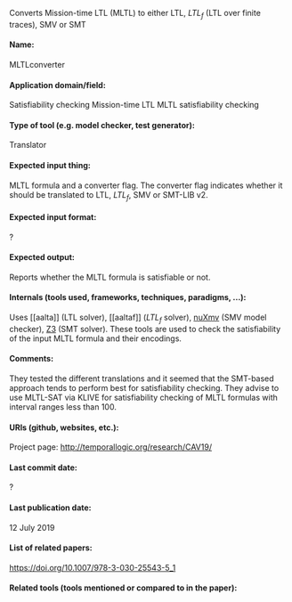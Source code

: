 Converts Mission-time LTL (MLTL) to either LTL, $LTL_f$ (LTL over finite traces), SMV or SMT 

#### Name:
MLTLconverter

#### Application domain/field:
Satisfiability checking
Mission-time LTL
MLTL satisfiability checking

#### Type of tool (e.g. model checker, test generator):
Translator

#### Expected input thing:
MLTL formula and a converter flag.
The converter flag indicates whether it should be translated to LTL, $LTL_f$, SMV or SMT-LIB v2.

#### Expected input format:
?

#### Expected output:
Reports whether the MLTL formula is satisfiable or not.

#### Internals (tools used, frameworks, techniques, paradigms, ...):
Uses [[aalta]] (LTL solver), [[aaltaf]] ($LTL_f$ solver), [nuXmv](Checkers/nuXmv.md) (SMV model checker), [Z3](Solvers/SMT/Z3.md) (SMT solver). These tools are used to check the satisfiability of the input MLTL formula and their encodings.

#### Comments:
They tested the different translations and it seemed that the SMT-based approach tends to perform best for satisfiability checking.
They advise to use MLTL-SAT via KLIVE for satisfiability checking of MLTL formulas with interval ranges less than 100.

#### URIs (github, websites, etc.):
Project page: http://temporallogic.org/research/CAV19/

#### Last commit date:
?

#### Last publication date:
12 July 2019

#### List of related papers:
https://doi.org/10.1007/978-3-030-25543-5_1

#### Related tools (tools mentioned or compared to in the paper):
